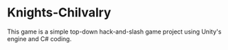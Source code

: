 # Knights-Chilvalry

This game is a simple top-down hack-and-slash game project using Unity's engine and C# coding. 
